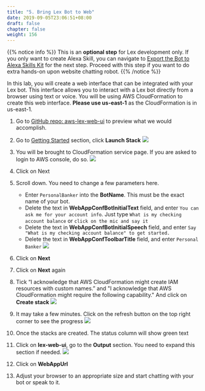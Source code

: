 ```yaml
---
title: "5. Bring Lex Bot to Web"
date: 2019-09-05T23:06:51+08:00
draft: false
chapter: false
weight: 156
---
```


{{% notice info %}}
This is an **optional step** for Lex development only. If you only want to create Alexa Skill, you can navigate to 
[Export the Bot to Alexa Skills Kit](/custom-skill/6.export-lex-to-alexa/) for the next step.
Proceed with this step if you want to do extra hands-on upon website chatting robot.
{{% /notice %}}


In this lab, you will create a web interface that can be integrated with your 
Lex bot. This interface allows you to interact with a Lex bot directly from a 
browser using text or voice. You will be using AWS CloudFormation to create 
this web interface. **Please use us-east-1** as the CloudFormation is in us-east-1.

1. Go to [GitHub repo: aws-lex-web-ui](https://github.com/awslabs/aws-lex-web-ui#Overview) to preview what we would accomplish. 

1. Go to [Getting Started](https://github.com/aws-samples/aws-lex-web-ui#getting-started) section, click **Launch Stack** 
    ![](/images/ask/cloudformation-get-start.png)
 
1. You will be brought to CloudFormation service page. If you are asked to login to AWS console, do so.
    ![](/images/ask/template.png)

1. Click on Next

1. Scroll down. You need to change a few parameters here.
    - Enter `PersonalBanker` into the **BotName**. This must be the exact name of your bot.
    - Delete the text in **WebAppConfBotInitialText** field, and 
    enter `You can ask me for your account info`. Just type 
    `What is my checking account balance` or `click on the mic and say it`
    - Delete the text in **WebAppConfBotInitialSpeech** field, and 
    enter `Say "What is my checking account balance" to get started.`
    - Delete the text in **WebAppConfToolbarTitle** field, and enter `Personal Banker`
    ![](/images/ask/cloudformation-configuration.png)

1. Click on **Next**

1. Click on **Next** again

1. Tick “I acknowledge that AWS CloudFormation might create IAM resources with custom names.” 
and "I acknowledge that AWS CloudFormation might require the following capability." And 
click on **Create stack**
    ![](/images/ask/cloudformation-knowledge.png)

9. It may take a few minutes. Click on the refresh button on the top right corner to see the 
progress
    ![](/images/ask/cloudformation-output.png)

1. Once the stacks are created. The status column will show green text

1. Click on **lex-web-ui**, go to the **Output** section. You need to expand this section 
if needed.
    ![](/images/ask/output.png)

1. Click on **WebAppUrl**

1. Adjust your browser to an appropriate size and start chatting with your bot or speak to it.

